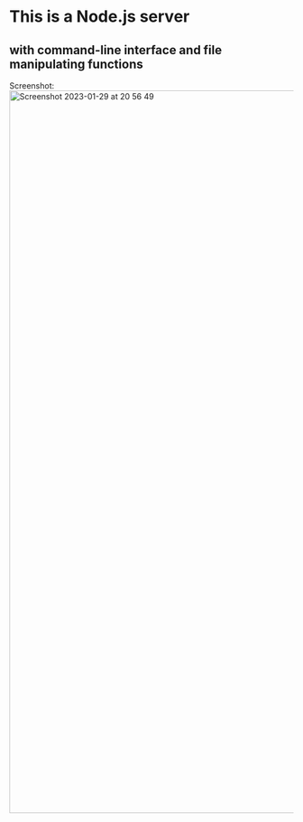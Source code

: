 # This is a Node.js server
## with command-line interface and file manipulating functions

Screenshot:
<img width="1280" alt="Screenshot 2023-01-29 at 20 56 49" src="https://user-images.githubusercontent.com/111654282/215350259-8ccf2160-2526-4922-93e6-cf1c5ca0bddd.png">

